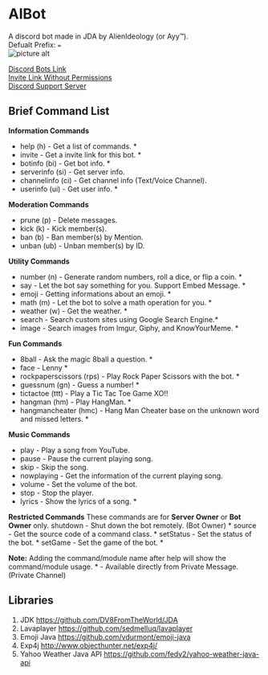# AIBot 
A discord bot made in JDA by AlienIdeology (or Ayy™). <br />
Defualt Prefix: `=`<br />
![picture alt](https://cdn.discordapp.com/app-icons/294327785512763392/64c107f7c8c70f14f719ebd3907f1776.jpg )<br />

[Discord Bots Link](https://bots.discord.pw/bots/294327785512763392) <br />
[Invite Link Without Permissions](https://discordapp.com/oauth2/authorize?client_id=294327785512763392&scope=bot&permissions=0) <br />
[Discord Support Server](https://discord.gg/EABc8Kc)

## Brief Command List
__**Information Commands**__ 
- help (h) - Get a list of commands. * 
- invite - Get a invite link for this bot. * 
- botinfo (bi) - Get bot info. * 
- serverinfo (si) - Get server info. 
- channelinfo (ci) - Get channel info (Text/Voice Channel). 
- userinfo (ui) - Get user info. * 

__**Moderation Commands**__ 
- prune (p) - Delete messages. 
- kick (k) - Kick member(s). 
- ban (b) - Ban member(s) by Mention. 
- unban (ub) - Unban member(s) by ID. 

__**Utility Commands**__ 
- number (n) - Generate random numbers, roll a dice, or flip a coin. * 
- say - Let the bot say something for you. Support Embed Message. * 
- emoji - Getting informations about an emoji. * 
- math (m) - Let the bot to solve a math operation for you. * 
- weather (w) - Get the weather. * 
- search - Search custom sites using Google Search Engine.* 
- image - Search images from Imgur, Giphy, and KnowYourMeme. * 

__**Fun Commands**__
- 8ball - Ask the magic 8ball a question. * 
- face - Lenny * 
- rockpaperscissors (rps) - Play Rock Paper Scissors with the bot. * 
- guessnum (gn) - Guess a number! * 
- tictactoe (ttt) - Play a Tic Tac Toe Game XO!! 
- hangman (hm) - Play HangMan. * 
- hangmancheater (hmc) - Hang Man Cheater base on the unknown word and missed letters. *

__**Music Commands**__ 
- play - Play a song from YouTube. 
- pause - Pause the current playing song. 
- skip - Skip the song. 
- nowplaying - Get the information of the current playing song.
- volume - Set the volume of the bot. 
- stop - Stop the player. 
- lyrics - Show the lyrics of a song. * 

__**Restricted Commands**__ 
These commands are for **Server Owner** or **Bot Owner** only. 
shutdown - Shut down the bot remotely. (Bot Owner) * 
source - Get the source code of a command class. * 
setStatus - Set the status of the bot. * 
setGame - Set the game of the bot. * 

__**Note:**__ 
Adding the command/module name after help will show the command/module usage. 
\* - Available directly from Private Message. (Private Channel) 

## Libraries
1. JDK https://github.com/DV8FromTheWorld/JDA 
2. Lavaplayer https://github.com/sedmelluq/lavaplayer 
3. Emoji Java https://github.com/vdurmont/emoji-java 
4. Exp4j http://www.objecthunter.net/exp4j/ 
5. Yahoo Weather Java API https://github.com/fedy2/yahoo-weather-java-api 
